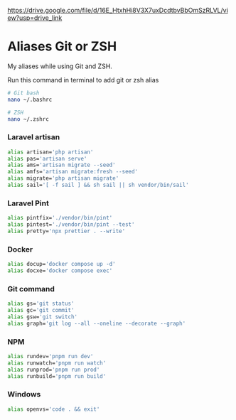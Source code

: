 https://drive.google.com/file/d/16E_HtxhHi8V3X7uxDcdtbvBbOmSzRLVL/view?usp=drive_link

# Aliases Git or ZSH

My aliases while using Git and ZSH.

Run this command in terminal to add git or zsh alias
```bash
# Git bash
nano ~/.bashrc

# ZSH
nano ~/.zshrc
```

### Laravel artisan
```bash
alias artisan='php artisan'
alias pas='artisan serve'
alias ams='artisan migrate --seed'
alias amfs='artisan migrate:fresh --seed'
alias migrate='php artisan migrate'
alias sail='[ -f sail ] && sh sail || sh vendor/bin/sail'
```
### Laravel Pint
```bash
alias pintfix='./vendor/bin/pint'
alias pintest='./vendor/bin/pint --test'
alias pretty='npx prettier . --write'
```

### Docker
```bash
alias docup='docker compose up -d'
alias docxe='docker compose exec'
```

### Git command
```bash
alias gs='git status'
alias gc='git commit'
alias gsw='git switch'
alias graph='git log --all --oneline --decorate --graph'
```

### NPM
```bash
alias rundev='pnpm run dev'
alias runwatch='pnpm run watch'
alias runprod='pnpm run prod'
alias runbuild='pnpm run build'
```

### Windows
```bash
alias openvs='code . && exit'
```
